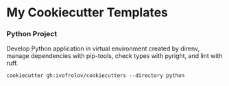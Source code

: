 # My Cookiecutter Templates

### Python Project

Develop Python application in virtual environment created by direnv,
manage dependencies with pip-tools, check types with pyright, and lint
with ruff.

    cookiecutter gh:ivofrolov/cookiecutters --directory python
